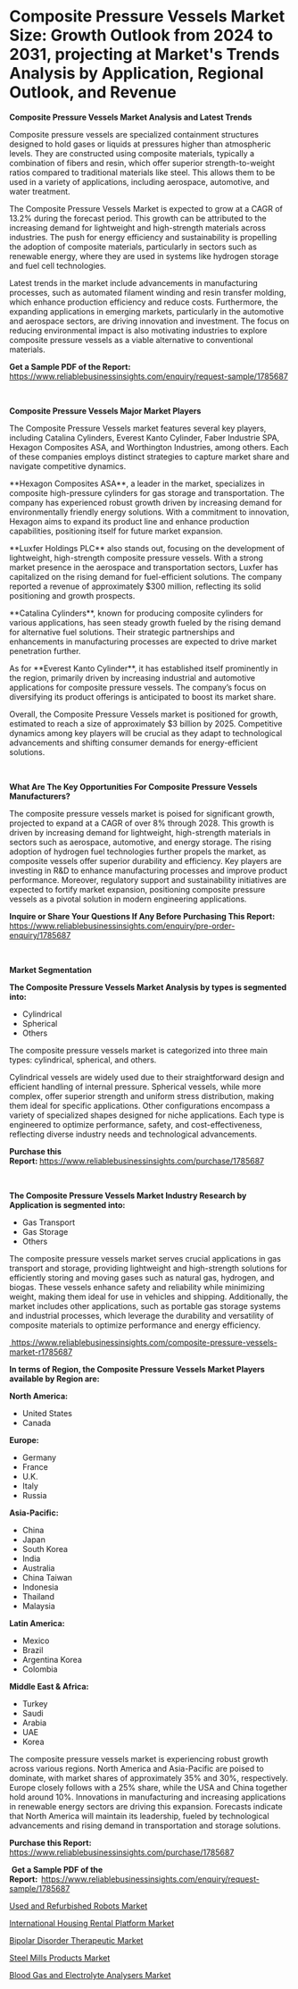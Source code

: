 <p><h1>Composite Pressure Vessels Market Size: Growth Outlook from 2024 to 2031, projecting at Market's Trends Analysis by Application, Regional Outlook, and Revenue</h1></p><p><strong>Composite Pressure Vessels Market Analysis and Latest Trends</strong></p>
<p><p>Composite pressure vessels are specialized containment structures designed to hold gases or liquids at pressures higher than atmospheric levels. They are constructed using composite materials, typically a combination of fibers and resin, which offer superior strength-to-weight ratios compared to traditional materials like steel. This allows them to be used in a variety of applications, including aerospace, automotive, and water treatment.</p><p>The Composite Pressure Vessels Market is expected to grow at a CAGR of 13.2% during the forecast period. This growth can be attributed to the increasing demand for lightweight and high-strength materials across industries. The push for energy efficiency and sustainability is propelling the adoption of composite materials, particularly in sectors such as renewable energy, where they are used in systems like hydrogen storage and fuel cell technologies. </p><p>Latest trends in the market include advancements in manufacturing processes, such as automated filament winding and resin transfer molding, which enhance production efficiency and reduce costs. Furthermore, the expanding applications in emerging markets, particularly in the automotive and aerospace sectors, are driving innovation and investment. The focus on reducing environmental impact is also motivating industries to explore composite pressure vessels as a viable alternative to conventional materials.</p></p>
<p><strong>Get a Sample PDF of the Report:&nbsp;</strong> <a href="https://www.reliablebusinessinsights.com/enquiry/request-sample/1785687?utm_campaign=1476&utm_medium=2&utm_source=Github&utm_content=ia&utm_term=13102024&utm_id=composite-pressure-vessels">https://www.reliablebusinessinsights.com/enquiry/request-sample/1785687</a></p>
<p>&nbsp;</p>
<p><strong>Composite Pressure Vessels Major Market Players</strong></p>
<p><p>The Composite Pressure Vessels market features several key players, including Catalina Cylinders, Everest Kanto Cylinder, Faber Industrie SPA, Hexagon Composites ASA, and Worthington Industries, among others. Each of these companies employs distinct strategies to capture market share and navigate competitive dynamics.</p><p>**Hexagon Composites ASA**, a leader in the market, specializes in composite high-pressure cylinders for gas storage and transportation. The company has experienced robust growth driven by increasing demand for environmentally friendly energy solutions. With a commitment to innovation, Hexagon aims to expand its product line and enhance production capabilities, positioning itself for future market expansion.</p><p>**Luxfer Holdings PLC** also stands out, focusing on the development of lightweight, high-strength composite pressure vessels. With a strong market presence in the aerospace and transportation sectors, Luxfer has capitalized on the rising demand for fuel-efficient solutions. The company reported a revenue of approximately $300 million, reflecting its solid positioning and growth prospects.</p><p>**Catalina Cylinders**, known for producing composite cylinders for various applications, has seen steady growth fueled by the rising demand for alternative fuel solutions. Their strategic partnerships and enhancements in manufacturing processes are expected to drive market penetration further.</p><p>As for **Everest Kanto Cylinder**, it has established itself prominently in the region, primarily driven by increasing industrial and automotive applications for composite pressure vessels. The company’s focus on diversifying its product offerings is anticipated to boost its market share.</p><p>Overall, the Composite Pressure Vessels market is positioned for growth, estimated to reach a size of approximately $3 billion by 2025. Competitive dynamics among key players will be crucial as they adapt to technological advancements and shifting consumer demands for energy-efficient solutions.</p></p>
<p>&nbsp;</p>
<p><strong>What Are The Key Opportunities For Composite Pressure Vessels Manufacturers?</strong></p>
<p><p>The composite pressure vessels market is poised for significant growth, projected to expand at a CAGR of over 8% through 2028. This growth is driven by increasing demand for lightweight, high-strength materials in sectors such as aerospace, automotive, and energy storage. The rising adoption of hydrogen fuel technologies further propels the market, as composite vessels offer superior durability and efficiency. Key players are investing in R&D to enhance manufacturing processes and improve product performance. Moreover, regulatory support and sustainability initiatives are expected to fortify market expansion, positioning composite pressure vessels as a pivotal solution in modern engineering applications.</p></p>
<p><strong>Inquire or Share Your Questions If Any Before Purchasing This Report:</strong> <a href="https://www.reliablebusinessinsights.com/enquiry/pre-order-enquiry/1785687?utm_campaign=1476&utm_medium=2&utm_source=Github&utm_content=ia&utm_term=13102024&utm_id=composite-pressure-vessels">https://www.reliablebusinessinsights.com/enquiry/pre-order-enquiry/1785687</a></p>
<p>&nbsp;</p>
<p><strong>Market Segmentation</strong></p>
<p><strong>The Composite Pressure Vessels Market Analysis by types is segmented into:</strong></p>
<p><ul><li>Cylindrical</li><li>Spherical</li><li>Others</li></ul></p>
<p><p>The composite pressure vessels market is categorized into three main types: cylindrical, spherical, and others. </p><p>Cylindrical vessels are widely used due to their straightforward design and efficient handling of internal pressure. Spherical vessels, while more complex, offer superior strength and uniform stress distribution, making them ideal for specific applications. Other configurations encompass a variety of specialized shapes designed for niche applications. Each type is engineered to optimize performance, safety, and cost-effectiveness, reflecting diverse industry needs and technological advancements.</p></p>
<p><strong>Purchase this Report:&nbsp;</strong><a href="https://www.reliablebusinessinsights.com/purchase/1785687?utm_campaign=1476&utm_medium=2&utm_source=Github&utm_content=ia&utm_term=13102024&utm_id=composite-pressure-vessels">https://www.reliablebusinessinsights.com/purchase/1785687</a></p>
<p>&nbsp;</p>
<p><strong>The Composite Pressure Vessels Market Industry Research by Application is segmented into:</strong></p>
<p><ul><li>Gas Transport</li><li>Gas Storage</li><li>Others</li></ul></p>
<p><p>The composite pressure vessels market serves crucial applications in gas transport and storage, providing lightweight and high-strength solutions for efficiently storing and moving gases such as natural gas, hydrogen, and biogas. These vessels enhance safety and reliability while minimizing weight, making them ideal for use in vehicles and shipping. Additionally, the market includes other applications, such as portable gas storage systems and industrial processes, which leverage the durability and versatility of composite materials to optimize performance and energy efficiency.</p></p>
<p><a href="https://www.reliablebusinessinsights.com/composite-pressure-vessels-market-r1785687?utm_campaign=1476&utm_medium=2&utm_source=Github&utm_content=ia&utm_term=13102024&utm_id=composite-pressure-vessels">&nbsp;https://www.reliablebusinessinsights.com/composite-pressure-vessels-market-r1785687</a></p>
<p><strong>In terms of Region, the Composite Pressure Vessels Market Players available by Region are:</strong></p>
<p>
    <p> <strong> North America: </strong>
        <ul>
            <li>United States</li>
            <li>Canada</li>
        </ul>
        </p> 
    <p> <strong> Europe: </strong>
        <ul>
            <li>Germany</li>
            <li>France</li>
            <li>U.K.</li>
            <li>Italy</li>
            <li>Russia</li>
        </ul>
        </p> 
    <p> <strong> Asia-Pacific: </strong>
        <ul>
            <li>China</li>
            <li>Japan</li>
            <li>South Korea</li>
            <li>India</li>
            <li>Australia</li>
            <li>China Taiwan</li>
            <li>Indonesia</li>
            <li>Thailand</li>
            <li>Malaysia</li>
        </ul>
        </p> 
    <p> <strong> Latin America: </strong>
        <ul>
            <li>Mexico</li>
            <li>Brazil</li>
            <li>Argentina Korea</li>
            <li>Colombia</li>
        </ul>
        </p> 
    <p> <strong> Middle East & Africa: </strong>
        <ul>
            <li>Turkey</li>
            <li>Saudi</li>
            <li>Arabia</li>
            <li>UAE</li>
            <li>Korea</li>
        </ul>
    </p>
    </p>
<p><p>The composite pressure vessels market is experiencing robust growth across various regions. North America and Asia-Pacific are poised to dominate, with market shares of approximately 35% and 30%, respectively. Europe closely follows with a 25% share, while the USA and China together hold around 10%. Innovations in manufacturing and increasing applications in renewable energy sectors are driving this expansion. Forecasts indicate that North America will maintain its leadership, fueled by technological advancements and rising demand in transportation and storage solutions.</p></p>
<p><strong>Purchase this Report: </strong><a href="https://www.reliablebusinessinsights.com/purchase/1785687?utm_campaign=1476&utm_medium=2&utm_source=Github&utm_content=ia&utm_term=13102024&utm_id=composite-pressure-vessels">https://www.reliablebusinessinsights.com/purchase/1785687</a></p>
<p>&nbsp;<strong>Get a Sample PDF of the Report:&nbsp;&nbsp;</strong><a href="https://www.reliablebusinessinsights.com/enquiry/request-sample/1785687?utm_campaign=1476&utm_medium=2&utm_source=Github&utm_content=ia&utm_term=13102024&utm_id=composite-pressure-vessels">https://www.reliablebusinessinsights.com/enquiry/request-sample/1785687</a></p>
<p><strong></strong></p>
<p><p><a href="https://www.linkedin.com/pulse/used-refurbished-robots-market-share-analysis-growth-byase?utm_campaign=1476&utm_medium=2&utm_source=Github&utm_content=ia&utm_term=13102024&utm_id=composite-pressure-vessels">Used and Refurbished Robots Market</a></p><p><a href="https://github.com/bmorecock/Market-Research-Report-List-5/blob/main/international-housing-rental-platform-market.md?utm_campaign=1476&utm_medium=2&utm_source=Github&utm_content=ia&utm_term=13102024&utm_id=composite-pressure-vessels">International Housing Rental Platform Market</a></p><p><a href="https://www.linkedin.com/pulse/unveiling-market-trends-global-bipolar-disorder-therapeutic-growth-gnayc?utm_campaign=1476&utm_medium=2&utm_source=Github&utm_content=ia&utm_term=13102024&utm_id=composite-pressure-vessels">Bipolar Disorder Therapeutic Market</a></p><p><a href="https://www.linkedin.com/pulse/steel-mills-products-market-size-growing-cagr-58-report-covers-bec5f?utm_campaign=1476&utm_medium=2&utm_source=Github&utm_content=ia&utm_term=13102024&utm_id=composite-pressure-vessels">Steel Mills Products Market</a></p><p><a href="https://www.linkedin.com/pulse/blood-gas-electrolyte-analysers-market-global-regional-analysis-ae1he?utm_campaign=1476&utm_medium=2&utm_source=Github&utm_content=ia&utm_term=13102024&utm_id=composite-pressure-vessels">Blood Gas and Electrolyte Analysers Market</a></p></p>